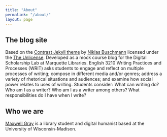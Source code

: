 ```yaml
---
title: "About"
permalink: "/about/"
layout: page
---
```


## The blog site

Based on the [Contrast Jekyll theme](https://github.com/niklasbuschmann/contrast) by [Niklas Buschmann](https://niklasbuschmann.github.io/) licensed under the [The Unlicense](https://github.com/niklasbuschmann/contrast/blob/master/UNLICENSE.txt). Developed as a mock course blog for the Digital Scholarship Lab at Marquette Libraries. English 3210 Writing Practices and Processes (WRIT) asks students to engage and reflect on multiple processes of writing; compose in different media and/or genres; address a variety of rhetorical situations and audiences; and examine how social power relates to uses of writing. Students consider: What can writing do? Who am I as a writer? Who am I as a writer among others? What responsibilities do I have when I write?

## Who we are

[Maxwell Gray](https://maxgray20.com) is a library student and digital humanist based at the University of Wisconsin-Madison.
